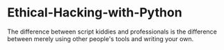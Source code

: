# Ethical-Hacking-with-Python
The difference between script kiddies and professionals is the difference between merely using other people's tools and writing your own. 

